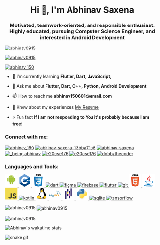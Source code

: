 <h1 align="center">Hi 👋, I'm Abhinav Saxena</h1>
<h3 align="center">Motivated, teamwork-oriented, and responsible enthusiast. Highly educated, pursuing Computer Science Engineer, and interested in Android Development</h3>

<p align="left"> <img src="https://komarev.com/ghpvc/?username=abhinav0915&label=Profile%20views&color=0e75b6&style=flat" alt="abhinav0915" /> </p>

<p align="left"> <a href="https://github.com/ryo-ma/github-profile-trophy"><img src="https://github-profile-trophy.vercel.app/?username=abhinav0915" alt="abhinav0915" /></a> </p>

<p align="left"> <a href="https://twitter.com/abhinav_150" target="blank"><img src="https://img.shields.io/twitter/follow/abhinav_150?logo=twitter&style=for-the-badge" alt="abhinav_150" /></a> </p>

<!-- - 🔭 I’m currently working on [PayBae](https://github.com/PayBaes/PayBae) -->

- 🌱 I’m currently learning **Flutter, Dart, JavaScript,**

- 💬 Ask me about **Flutter, Dart, C++, Python, Android Development**

- 📫 How to reach me **abhinav150601@gmail.com**

- 📄 Know about my experiences [My Resume](https://drive.google.com/file/d/1YI5a1MSQyeG2Hzaiva4R9SiVvh-RXwWV/view?usp=share_link)

- ⚡ Fun fact **If I am not responding to You it's probably because I am free!!**


<h3 align="left">Connect with me:</h3>
<p align="left">
<a href="https://twitter.com/abhinav_150" target="blank"><img align="center" src="https://raw.githubusercontent.com/rahuldkjain/github-profile-readme-generator/master/src/images/icons/Social/twitter.svg" alt="abhinav_150" height="30" width="40" /></a>
<a href="https://linkedin.com/in/abhinav-saxena-13bba71b8" target="blank"><img align="center" src="https://raw.githubusercontent.com/rahuldkjain/github-profile-readme-generator/master/src/images/icons/Social/linked-in-alt.svg" alt="abhinav-saxena-13bba71b8" height="30" width="40" /></a>
<a href="https://stackoverflow.com/users/abhinav-saxena" target="blank"><img align="center" src="https://raw.githubusercontent.com/rahuldkjain/github-profile-readme-generator/master/src/images/icons/Social/stack-overflow.svg" alt="abhinav-saxena" height="30" width="40" /></a>
<a href="https://instagram.com/_being.abhinav" target="blank"><img align="center" src="https://raw.githubusercontent.com/rahuldkjain/github-profile-readme-generator/master/src/images/icons/Social/instagram.svg" alt="_being.abhinav" height="30" width="40" /></a>
<a href="https://www.codechef.com/users/e20cse176" target="blank"><img align="center" src="https://cdn.jsdelivr.net/npm/simple-icons@3.1.0/icons/codechef.svg" alt="e20cse176" height="30" width="40" /></a>
<a href="https://codeforces.com/profile/e20cse176" target="blank"><img align="center" src="https://raw.githubusercontent.com/rahuldkjain/github-profile-readme-generator/master/src/images/icons/Social/codeforces.svg" alt="e20cse176" height="30" width="40" /></a>
<a href="https://www.leetcode.com/dobbythecoder" target="blank"><img align="center" src="https://raw.githubusercontent.com/rahuldkjain/github-profile-readme-generator/master/src/images/icons/Social/leet-code.svg" alt="dobbythecoder" height="30" width="40" /></a>
</p>

<h3 align="left">Languages and Tools:</h3>
<p align="left"> <a href="https://developer.android.com" target="_blank" rel="noreferrer"> <img src="https://raw.githubusercontent.com/devicons/devicon/master/icons/android/android-original-wordmark.svg" alt="android" width="40" height="40"/> </a> <a href="https://www.w3schools.com/cpp/" target="_blank" rel="noreferrer"> <img src="https://raw.githubusercontent.com/devicons/devicon/master/icons/cplusplus/cplusplus-original.svg" alt="cplusplus" width="40" height="40"/> </a> <a href="https://www.w3schools.com/css/" target="_blank" rel="noreferrer"> <img src="https://raw.githubusercontent.com/devicons/devicon/master/icons/css3/css3-original-wordmark.svg" alt="css3" width="40" height="40"/> </a> <a href="https://dart.dev" target="_blank" rel="noreferrer"> <img src="https://www.vectorlogo.zone/logos/dartlang/dartlang-icon.svg" alt="dart" width="40" height="40"/> </a> <a href="https://www.figma.com/" target="_blank" rel="noreferrer"> <img src="https://www.vectorlogo.zone/logos/figma/figma-icon.svg" alt="figma" width="40" height="40"/> </a> <a href="https://firebase.google.com/" target="_blank" rel="noreferrer"> <img src="https://www.vectorlogo.zone/logos/firebase/firebase-icon.svg" alt="firebase" width="40" height="40"/> </a> <a href="https://flutter.dev" target="_blank" rel="noreferrer"> <img src="https://www.vectorlogo.zone/logos/flutterio/flutterio-icon.svg" alt="flutter" width="40" height="40"/> </a> <a href="https://git-scm.com/" target="_blank" rel="noreferrer"> <img src="https://www.vectorlogo.zone/logos/git-scm/git-scm-icon.svg" alt="git" width="40" height="40"/> </a> <a href="https://www.w3.org/html/" target="_blank" rel="noreferrer"> <img src="https://raw.githubusercontent.com/devicons/devicon/master/icons/html5/html5-original-wordmark.svg" alt="html5" width="40" height="40"/> </a> <a href="https://www.java.com" target="_blank" rel="noreferrer"> <img src="https://raw.githubusercontent.com/devicons/devicon/master/icons/java/java-original.svg" alt="java" width="40" height="40"/> </a> <a href="https://developer.mozilla.org/en-US/docs/Web/JavaScript" target="_blank" rel="noreferrer"> <img src="https://raw.githubusercontent.com/devicons/devicon/master/icons/javascript/javascript-original.svg" alt="javascript" width="40" height="40"/> </a> <a href="https://kotlinlang.org" target="_blank" rel="noreferrer"> <img src="https://www.vectorlogo.zone/logos/kotlinlang/kotlinlang-icon.svg" alt="kotlin" width="40" height="40"/> </a> <a href="https://www.linux.org/" target="_blank" rel="noreferrer"> <img src="https://raw.githubusercontent.com/devicons/devicon/master/icons/linux/linux-original.svg" alt="linux" width="40" height="40"/> </a> <a href="https://www.mysql.com/" target="_blank" rel="noreferrer"> <img src="https://raw.githubusercontent.com/devicons/devicon/master/icons/mysql/mysql-original-wordmark.svg" alt="mysql" width="40" height="40"/> </a> <a href="https://pandas.pydata.org/" target="_blank" rel="noreferrer"> <img src="https://raw.githubusercontent.com/devicons/devicon/2ae2a900d2f041da66e950e4d48052658d850630/icons/pandas/pandas-original.svg" alt="pandas" width="40" height="40"/> </a> <a href="https://www.python.org" target="_blank" rel="noreferrer"> <img src="https://raw.githubusercontent.com/devicons/devicon/master/icons/python/python-original.svg" alt="python" width="40" height="40"/> </a> <a href="https://www.sqlite.org/" target="_blank" rel="noreferrer"> <img src="https://www.vectorlogo.zone/logos/sqlite/sqlite-icon.svg" alt="sqlite" width="40" height="40"/> </a> <a href="https://www.tensorflow.org" target="_blank" rel="noreferrer"> <img src="https://www.vectorlogo.zone/logos/tensorflow/tensorflow-icon.svg" alt="tensorflow" width="40" height="40"/> </a> </p>


<p><img align="left" src="https://github-readme-stats.vercel.app/api/top-langs?username=abhinav0915&show_icons=true&locale=en&layout=compact" alt="abhinav0915" /></p>
<p>&nbsp;<img align="center" src="https://github-readme-stats.vercel.app/api?username=abhinav0915&show_icons=true&theme=radical&locale=en" alt="abhinav0915" /></p>

<p><img align="center" src="https://github-readme-streak-stats.herokuapp.com/?user=abhinav0915&" alt="abhinav0915" /></p>


![Abhinav's wakatime stats](https://github-readme-stats.vercel.app/api/wakatime?username=@3445851e-b108-4f02-b8aa-436986acf825&theme=radical
)

![snake gif](https://github.com/abhinav0915/abhinav0915/blob/output/github-contribution-grid-snake.gif)
